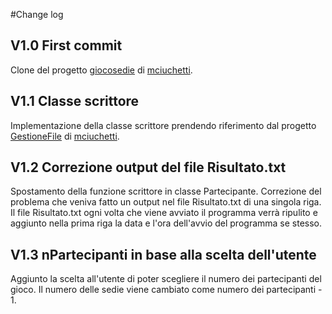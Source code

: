 #Change log

## V1.0 First commit
Clone del progetto [giocosedie](https://github.com/avolta-dev/giocosedie?tab=readme-ov-file) di [mciuchetti](https://github.com/mciuchetti).

## V1.1 Classe scrittore
Implementazione della classe scrittore prendendo riferimento dal progetto [GestioneFile](https://github.com/mciuchetti/GestioneFile) di [mciuchetti](https://github.com/mciuchetti).

## V1.2 Correzione output del file Risultato.txt
Spostamento della funzione scrittore in classe Partecipante. Correzione del problema che veniva fatto un output nel file Risultato.txt di una singola riga.
Il file Risultato.txt ogni volta che viene avviato il programma verrà ripulito e aggiunto nella prima riga la data e l'ora dell'avvio del programma se stesso.

## V1.3 nPartecipanti in base alla scelta dell'utente
Aggiunto la scelta all'utente di poter scegliere il numero dei partecipanti del gioco. Il numero delle sedie viene cambiato come numero dei partecipanti - 1.